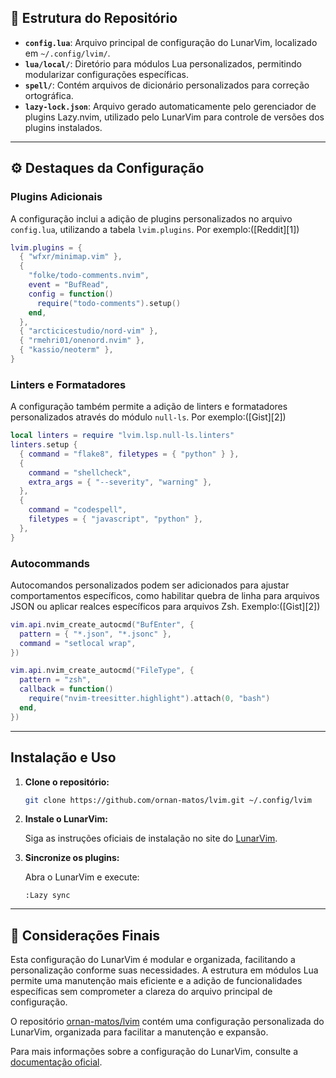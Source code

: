 
## 📁 Estrutura do Repositório

* **`config.lua`**: Arquivo principal de configuração do LunarVim, localizado em `~/.config/lvim/`.
* **`lua/local/`**: Diretório para módulos Lua personalizados, permitindo modularizar configurações específicas.
* **`spell/`**: Contém arquivos de dicionário personalizados para correção ortográfica.
* **`lazy-lock.json`**: Arquivo gerado automaticamente pelo gerenciador de plugins Lazy.nvim, utilizado pelo LunarVim para controle de versões dos plugins instalados.

---

## ⚙️ Destaques da Configuração

### Plugins Adicionais

A configuração inclui a adição de plugins personalizados no arquivo `config.lua`, utilizando a tabela `lvim.plugins`. Por exemplo:([Reddit][1])

```lua
lvim.plugins = {
  { "wfxr/minimap.vim" },
  {
    "folke/todo-comments.nvim",
    event = "BufRead",
    config = function()
      require("todo-comments").setup()
    end,
  },
  { "arcticicestudio/nord-vim" },
  { "rmehri01/onenord.nvim" },
  { "kassio/neoterm" },
}
```



### Linters e Formatadores

A configuração também permite a adição de linters e formatadores personalizados através do módulo `null-ls`. Por exemplo:([Gist][2])

```lua
local linters = require "lvim.lsp.null-ls.linters"
linters.setup {
  { command = "flake8", filetypes = { "python" } },
  {
    command = "shellcheck",
    extra_args = { "--severity", "warning" },
  },
  {
    command = "codespell",
    filetypes = { "javascript", "python" },
  },
}
```



### Autocommands

Autocomandos personalizados podem ser adicionados para ajustar comportamentos específicos, como habilitar quebra de linha para arquivos JSON ou aplicar realces específicos para arquivos Zsh. Exemplo:([Gist][2])

```lua
vim.api.nvim_create_autocmd("BufEnter", {
  pattern = { "*.json", "*.jsonc" },
  command = "setlocal wrap",
})

vim.api.nvim_create_autocmd("FileType", {
  pattern = "zsh",
  callback = function()
    require("nvim-treesitter.highlight").attach(0, "bash")
  end,
})
```



---

## Instalação e Uso

1. **Clone o repositório:**

   ```bash
   git clone https://github.com/ornan-matos/lvim.git ~/.config/lvim
   ```



2. **Instale o LunarVim:**

   Siga as instruções oficiais de instalação no site do [LunarVim](https://www.lunarvim.org/docs/installation).

3. **Sincronize os plugins:**

   Abra o LunarVim e execute:

   ```vim
   :Lazy sync
   ```



---

## 🔎 Considerações Finais

Esta configuração do LunarVim é modular e organizada, facilitando a personalização conforme suas necessidades. A estrutura em módulos Lua permite uma manutenção mais eficiente e a adição de funcionalidades específicas sem comprometer a clareza do arquivo principal de configuração.

O repositório [ornan-matos/lvim](https://github.com/ornan-matos/lvim) contém uma configuração personalizada do LunarVim, organizada para facilitar a manutenção e expansão.

Para mais informações sobre a configuração do LunarVim, consulte a [documentação oficial](https://www.lunarvim.org/docs/configuration).
